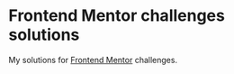 # Frontend Mentor challenges solutions

My solutions for [Frontend Mentor](https://www.frontendmentor.io/) challenges.
